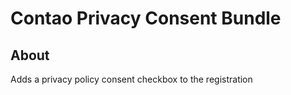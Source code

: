 # Contao Privacy Consent Bundle

## About
Adds a privacy policy consent checkbox to the registration



